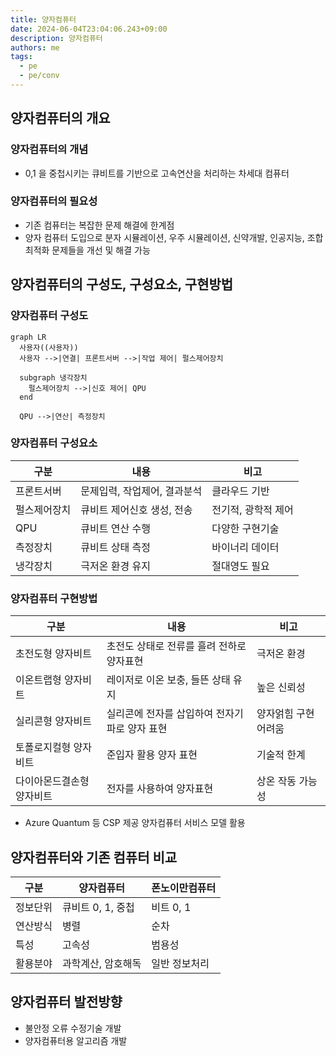 ```yaml
---
title: 양자컴퓨터
date: 2024-06-04T23:04:06.243+09:00
description: 양자컴퓨터
authors: me
tags:
  - pe
  - pe/conv
---
```


## 양자컴퓨터의 개요

### 양자컴퓨터의 개념

- 0,1 을 중첩시키는 큐비트를 기반으로 고속연산을 처리하는 차세대 컴퓨터

### 양자컴퓨터의 필요성

- 기존 컴퓨터는 복잡한 문제 해결에 한계점
- 양자 컴퓨터 도입으로 분자 시뮬레이션, 우주 시뮬레이션, 신약개발, 인공지능, 조합 최적화 문제들을 개선 및 해결 가능

## 양자컴퓨터의 구성도, 구성요소, 구현방법

### 양자컴퓨터 구성도

```mermaid
graph LR
  사용자((사용자))
  사용자 -->|연결| 프론트서버 -->|작업 제어| 펄스제어장치

  subgraph 냉각장치
    펄스제어장치 -->|신호 제어| QPU
  end

  QPU -->|연산| 측정장치
```

### 양자컴퓨터 구성요소

| 구분 | 내용 | 비고 |
| --- | --- | --- |
| 프론트서버 | 문제입력, 작업제어, 결과분석 | 클라우드 기반 |
| 펄스제어장치 | 큐비트 제어신호 생성, 전송 | 전기적, 광학적 제어 |
| QPU  | 큐비트 연산 수행 | 다양한 구현기술 |
| 측정장치 | 큐비트 상태 측정 | 바이너리 데이터 |
| 냉각장치 | 극저온 환경 유지 | 절대영도 필요 |

### 양자컴퓨터 구현방법

| 구분 | 내용 | 비고 |
| --- | --- | --- |
| 초전도형 양자비트 | 초전도 상태로 전류를 흘려 전하로 양자표현 | 극저온 환경 |
| 이온트랩형 양자비트 | 레이저로 이온 보충, 들뜬 상태 유지 | 높은 신뢰성 |
| 실리콘형 양자비트 | 실리콘에 전자를 삽입하여 전자기파로 양자 표현 | 양자얽힘 구현 어려움 |
| 토폴로지컬형 양자비트 | 준입자 활용 양자 표현 | 기술적 한계 |
| 다이아몬드결손형 양자비트 | 전자를 사용하여 양자표현  | 상온 작동 가능성 |

- Azure Quantum 등 CSP 제공 양자컴퓨터 서비스 모델 활용

## 양자컴퓨터와 기존 컴퓨터 비교

| 구분 | 양자컴퓨터 | 폰노이만컴퓨터 |
| --- | --- | --- |
| 정보단위 | 큐비트 0, 1, 중첩 | 비트 0, 1 |
| 연산방식 | 병렬 | 순차 |
| 특성 | 고속성 | 범용성 |
| 활용분야 | 과학계산, 암호해독 | 일반 정보처리 |

## 양자컴퓨터 발전방향

- 불안정 오류 수정기술 개발
- 양자컴퓨터용 알고리즘 개발
